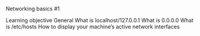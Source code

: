  Networking basics #1

Learning objective
General
What is localhost/127.0.0.1
What is 0.0.0.0
What is /etc/hosts
How to display your machine’s active network interfaces
